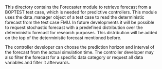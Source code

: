This directory contains the Forecaster module to retrieve forecast
from a BOPTEST test case, which is needed for predictive controllers.
This module uses the data_manager object of a test case to read the
deterministic forecast from the test case FMU. In future
developments it will be possible to request stochastic forecast with
a predefined distribution over the deterministic forecast for research
purposes. This distribution will be added on the top of the
deterministic forecast mentioned before.

The controller developer can choose the prediction horizon and
interval of the forecast from the actual simulation time. The
controller developer may also filter the forecast for a specific data
category or request all data variables and filter it afterwards.

